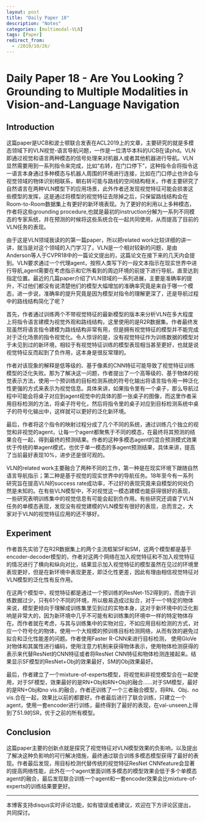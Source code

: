 ```yaml
---
layout: post
title: "Daily Paper 18"
description: "Notes"
categories: [multimodal-VLN]
tags: [Paper]
redirect_from:
  - /2019/10/26/
---
```


# Daily Paper 18 - Are You Looking？ Grounding to Multiple Modalities in Vision-and-Language Navigation  

## Introduction  

这篇paper是UCB和波士顿联合发表在ACL2019上的文章，主要研究的就是多模态领域下的VLN视觉-语言导航问题，一作是一位清华本科的UCB在读phd。VLN即通过视觉和语言两种模态的信号处理来对机器人或者其他机器进行导航。VLN显然需要用到一系列指令来完成，比如“右转，在门口停下”，这种指令会将指令这一语言本身通过多种模态与机器人周围的环境进行连接，比如在门口停止也许会与视觉领域的物体识别相联系，朝右转可能与路线的空间结构相关。作者主要研究了自然语言在两种VLN模型下的应用场景，此外作者还发现视觉特征可能会损害这些模型的发挥，这是通过将模型的视觉特征去除掉之后，只保留路线结构会在Room-to-Room数据集上有更好的新环境表现。为了更好的利用以上多种模态，作者将这些grounding procedure,也就是最初的instruction分解为一系列不同模态的专家系统，并在预测的时候将这些系统合在一起共同使用，从而提高了目前的VLN任务的表现。  

由于这是VLN领域我读的的第一篇paper，所以把related work比较详细的讲一讲，就当是对这个领域的入门学习了。VLN是一个相对较新的问题，是由Anderson等人于CVPR18中的一篇论文提出的，这篇论文在接下来的几天内会提到。VLN要求通过一个代理agent，按照人类写下的一段文本指示在现实世界中进行导航,agent需要在考虑指示和它所看到的周边环境的前提下进行导航，直至达到指定位置。最近的几篇paper介绍了VLN领域的一系列进展，主要是准确率的提升，不过他们都没有说清楚他们的模型大幅增加的准确率究竟是来自于哪一个模态，进一步说，准确率的提升究竟是因为模型对指令的理解更深了，还是导航过程中的路线结构简化了呢？  

首先，作者通过训练两个不带视觉特征的最新模型的版本来分析VLN在多大程度上将指令语言建模为视觉外观和路线结构，这里使用的是R2R数据集。作者最终发现虽然将语言指令建模为路线结构非常有用，但是拥有视觉特征的模型并不能完成对于泛化场景的指令视觉化。令人惊讶的是，没有视觉特征作为训练数据的模型对于未见到过的新环境，相较于有视觉特征训练的模型表现相当甚至更好，也就是说视觉特征反而起到了负作用，这本身是很反常理的。  

作者对该现象的解释是低等级的、基于像素的CNN特征可能导致了视觉特征训练模型的泛化失败。那为了解决这一问题，作者提出了一个高等级的、基于物体的视觉表示方法，使用一个预训练的目标检测系统的符号化输出将语言指令用一种泛化性更强的方式来表示为视觉信息。具体来讲，如果指令里有一个桌子，那么导航过程中可能会将桌子对应到agent视觉中的具体的那一张桌子的图像，而这里作者采用目标检测的方法，将桌子符号化，然后将指令里的桌子对应到目标检测系统中桌子的符号化输出中，这样就可以更好的泛化新环境。  

最后，作者将这个指令的映射过程分成了几个不同的系统，通过训练几个独立的视觉和非视觉的agent，让每一个agent都聚焦于不同的模态，在最终将其预测的结果合在一起，得到最终的预测结果。作者的这种多模态agent的混合预测模式效果优于传统的单agent模式，也优于单一模态的多agent预测结果，具体来讲，提高了当前最好表现10%，进步还是很可观的。  

VLN的related work主要融合了两种不同的工作，第一种是在现实环境下跟随自然语言导航指示；第二种是基于视觉的现实世界中的导航任务。18年至今有一系列研究旨在提高VLN的success rate成功率，不过好的表现究竟来自模型的何处仍然是未知的。在有些VLN模型中，不对视觉这一模态建模也能获得很好的表现，一些研究表明训练集中的视觉信息有可能会起到负作用。有些研究还调查了VLN任务的单模态表现，发现没有视觉建模的VLN模型有很好的表现，总而言之，大家对于VLN的视觉特征应用的还不够好。  

## Experiment  

作者首先实验了在R2R数据集上的两个主流框架SF和SM，这两个模型都是基于encoder-decoder模型的，作者对这两个网络在加入视觉特征和不加入视觉特征的情况进行了横向和纵向对比，结果显示加入视觉特征的模型虽然在见过的环境里表现更好，但是在新环境中表现更差，即泛化性更差，因此有理由相信视觉特征对VLN模型的泛化性有反作用。  

在这两个模型中，视觉特征都是通过一个预训练的ResNet-152得到的，而由于训练数据过少，只有61个不同的环境，所以极易造成过拟合，对于一个特定的物体来说，模型更倾向于理解成训练集里见到过的实物本身，这对于新环境中的泛化影响是非常大的，因为新环境中几乎不可能有和训练集的环境中一样的特定物体存在。而作者就在考虑，与其与训练集中的实物对应，不如应用目标检测的方式，对应一个符号化的物体，使用一个大规模的预训练目标检测网络，从而有效的避免过拟合和泛化性能差的问题。作者使用Faster R-CNN来进行目标检测， 使用GloVe对物体和其属性进行编码，使用注意力机制来获得物体表示，使用物体检测获得的表示来代替ResNet的CNN特征或者将ResNet CNN特征和物体检测连接起来。结果显示SF模型的ResNet+Obj的效果最好，SM的Obj效果最好。  

最后，作者建立了一个mixture-of-experts模型，将视觉和非视觉模型合在一起使用，对于SF模型，效果最好的是RN+Obj和RN+Obj的融合……对于SM模型，最好的是RN+Obj和no vis.的融合，作者还训练了一个三者融合模型，将RN、Obj、no vis.合在一起，效果比以前的都要好。作者最后进行了联合训练，只建立一个agent，使用一套encoder进行训练，最终得到了最好的表现，在val-unseen上得到了51.9的SR，优于之前的所有模型。  

## Conclusion  

这篇paper主要的创新点就是探究了视觉特征对VLN模型效果的负影响，以及提出了解决这种负影响的可行解决措施，最终通过联合训练多模态模型获得了最好的表现。作者最后发现，用目标检测代替传统的视觉特征ResNet CNNfeature会显著的提高网络性能，此外在一个agent里面训练多模态的模型效果会低于多个单模态agent的融合，最后发现联合训练一个agent和一套encoder效果会比mixture-of-experts的训练结果要更好。  

---
本博客支持disqus实时评论功能，如有错误或者建议，欢迎在下方评论区提出，共同探讨。  
